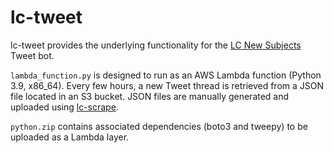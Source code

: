 # lc-tweet

lc-tweet provides the underlying functionality for the [LC New Subjects](https://twitter.com/newSubjectsLC) Tweet bot.

`lambda_function.py` is designed to run as an AWS Lambda function (Python 3.9, x86_64). Every few hours, a new Tweet thread is retrieved from a JSON file located in an S3 bucket. JSON files are manually generated and uploaded using [lc-scrape](https://github.com/joeptacek/lc-scrape).

`python.zip` contains associated dependencies (boto3 and tweepy) to be uploaded as a Lambda layer.

